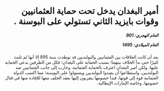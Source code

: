 <h1 dir="rtl">أمير البغدان يدخل تحت حماية العثمانيين وقوات بايزيد الثاني تستولي على البوسنة .</h1>

<h5 dir="rtl">العام الهجري:  901

العام الميلادي: 1495

</h5>

<p dir="rtl">بعد أن كانت العلاقات بين العثمانيين والبولنديين قد توطدت سنة 895 إلا أنها لم تلبث كثيرًا حتى بدأ الخلاف بينهما؛ بسبب الحماية على البغدان؛ فكل من الطرفين يدعي الحماية عليها، ولكن أمير البغدان اعترف بالحماية العثمانية، وحارب إلى جانب العثمانيين ضد البولنديين، واستطاعوا أن يصدوا البولنديين ويستولوا على البوسنة؛ مما أكسب الدولة العثمانية قوة إلى قوتها، فبدأ خصومها يتقربون إليها بعقد الحلف معها للإفادة منها في قتال خصومها، وخاصة الإمارات الإيطالية.</p></br>

